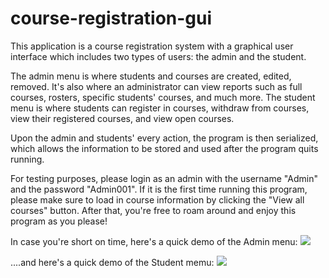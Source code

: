 # course-registration-gui

This application is a course registration system with a graphical user interface which includes two types of users: the admin and the student. 

The admin menu is where students and courses are created, edited, removed. It's also where an administrator can view reports such as full courses, rosters, specific students' courses, and much more. 
The student menu is where students can register in courses, withdraw from courses, view their registered courses, and view open courses.

Upon the admin and students' every action, the program is then serialized, which allows the information to be stored and used after the program quits running. 

For testing purposes, please login as an admin with the username "Admin" and the password "Admin001". If it is the first time running this program, please make sure to load in course information by clicking the "View all courses" button. After that, you're free to roam around and enjoy this program as you please!

In case you're short on time, here's a quick demo of the Admin menu:
![](https://github.com/jmassre/course-registration-gui/blob/master/AdminGIF.gif)


....and here's a quick demo of the Student memu:
![](https://github.com/jmassre/course-registration-gui/blob/master/Student.gif)
